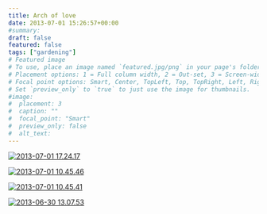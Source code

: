 ```yaml
---
title: Arch of love
date: 2013-07-01 15:26:57+00:00
#summary:
draft: false
featured: false
tags: ["gardening"]
# Featured image
# To use, place an image named `featured.jpg/png` in your page's folder.
# Placement options: 1 = Full column width, 2 = Out-set, 3 = Screen-width
# Focal point options: Smart, Center, TopLeft, Top, TopRight, Left, Right, BottomLeft, Bottom, BottomRight
# Set `preview_only` to `true` to just use the image for thumbnails.
#image:
#  placement: 3
#  caption: ""
#  focal_point: "Smart"
#  preview_only: false
#  alt_text:
---
```


[![2013-07-01 17.24.17](http://www.kartikkumar.com/wp-content/uploads/2013/07/2013-07-01-17.24.17.jpg)
](http://www.kartikkumar.com/wp-content/uploads/2013/07/2013-07-01-17.24.17.jpg)

[![2013-07-01 10.45.46](http://www.kartikkumar.com/wp-content/uploads/2013/07/2013-07-01-10.45.46.jpg)
](http://www.kartikkumar.com/wp-content/uploads/2013/07/2013-07-01-10.45.46.jpg)

[![2013-07-01 10.45.41](http://www.kartikkumar.com/wp-content/uploads/2013/07/2013-07-01-10.45.41.jpg)
](http://www.kartikkumar.com/wp-content/uploads/2013/07/2013-07-01-10.45.41.jpg)

[![2013-06-30 13.07.53](http://www.kartikkumar.com/wp-content/uploads/2013/07/2013-06-30-13.07.53.jpg)
](http://www.kartikkumar.com/wp-content/uploads/2013/07/2013-06-30-13.07.53.jpg)


